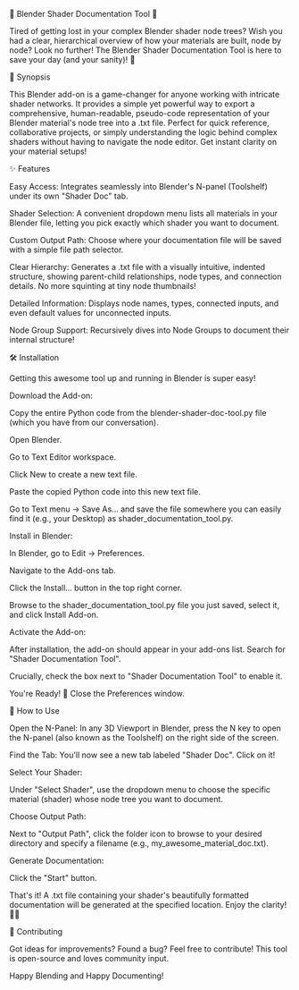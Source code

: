 🌟 Blender Shader Documentation Tool 🌟

Tired of getting lost in your complex Blender shader node trees? Wish you had a clear, hierarchical overview of how your materials are built, node by node? Look no further! The Blender Shader Documentation Tool is here to save your day (and your sanity)! 🚀

📝 Synopsis

This Blender add-on is a game-changer for anyone working with intricate shader networks. It provides a simple yet powerful way to export a comprehensive, human-readable, pseudo-code representation of your Blender material's node tree into a .txt file. Perfect for quick reference, collaborative projects, or simply understanding the logic behind complex shaders without having to navigate the node editor. Get instant clarity on your material setups!

✨ Features

Easy Access: Integrates seamlessly into Blender's N-panel (Toolshelf) under its own "Shader Doc" tab.

Shader Selection: A convenient dropdown menu lists all materials in your Blender file, letting you pick exactly which shader you want to document.

Custom Output Path: Choose where your documentation file will be saved with a simple file path selector.

Clear Hierarchy: Generates a .txt file with a visually intuitive, indented structure, showing parent-child relationships, node types, and connection details. No more squinting at tiny node thumbnails!

Detailed Information: Displays node names, types, connected inputs, and even default values for unconnected inputs.

Node Group Support: Recursively dives into Node Groups to document their internal structure!

🛠️ Installation

Getting this awesome tool up and running in Blender is super easy!

Download the Add-on:

Copy the entire Python code from the blender-shader-doc-tool.py file (which you have from our conversation).

Open Blender.

Go to Text Editor workspace.

Click New to create a new text file.

Paste the copied Python code into this new text file.

Go to Text menu -> Save As... and save the file somewhere you can easily find it (e.g., your Desktop) as shader_documentation_tool.py.

Install in Blender:

In Blender, go to Edit -> Preferences.

Navigate to the Add-ons tab.

Click the Install... button in the top right corner.

Browse to the shader_documentation_tool.py file you just saved, select it, and click Install Add-on.

Activate the Add-on:

After installation, the add-on should appear in your add-ons list. Search for "Shader Documentation Tool".

Crucially, check the box next to "Shader Documentation Tool" to enable it.

You're Ready! 🎉 Close the Preferences window.

🚀 How to Use

Open the N-Panel: In any 3D Viewport in Blender, press the N key to open the N-panel (also known as the Toolshelf) on the right side of the screen.

Find the Tab: You'll now see a new tab labeled "Shader Doc". Click on it!

Select Your Shader:

Under "Select Shader", use the dropdown menu to choose the specific material (shader) whose node tree you want to document.

Choose Output Path:

Next to "Output Path", click the folder icon to browse to your desired directory and specify a filename (e.g., my_awesome_material_doc.txt).

Generate Documentation:

Click the "Start" button.

That's it! A .txt file containing your shader's beautifully formatted documentation will be generated at the specified location. Enjoy the clarity! 📄✨

💖 Contributing

Got ideas for improvements? Found a bug? Feel free to contribute! This tool is open-source and loves community input.

Happy Blending and Happy Documenting!
